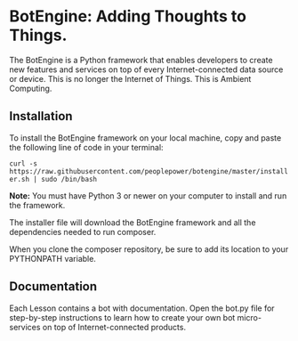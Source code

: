 # BotEngine: Adding Thoughts to Things.

The BotEngine is a Python framework that enables developers to create new features and services on top of every Internet-connected data source or device. This is no longer the Internet of Things. This is Ambient Computing.


## Installation

To install the BotEngine framework on your local machine, copy and paste the following line of code in your terminal:

`curl -s https://raw.githubusercontent.com/peoplepower/botengine/master/installer.sh | sudo /bin/bash`

**Note:** You must have Python 3 or newer on your computer to install and run the framework.

The installer file will download the BotEngine framework and all the dependencies needed to run composer.

When you clone the composer repository, be sure to add its location to your PYTHONPATH variable.


## Documentation

Each Lesson contains a bot with documentation. Open the bot.py file for step-by-step instructions to learn how to create your own bot micro-services on top of Internet-connected products.

